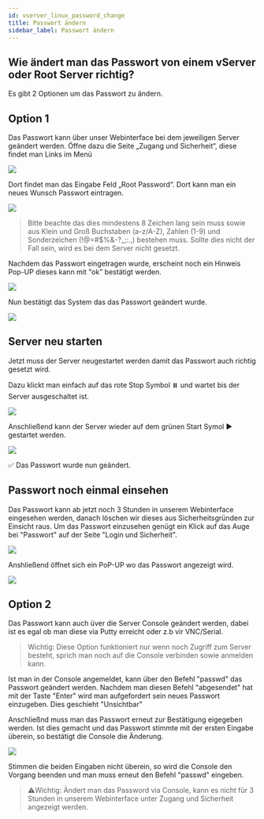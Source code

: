 ```yaml
---
id: vserver_linux_password_change
title: Passwort ändern 
sidebar_label: Passwort ändern
---
```


## Wie ändert man das Passwort von einem vServer oder Root Server richtig? 

Es gibt 2 Optionen um das Passwort zu ändern.

## Option 1

Das Passwort kann über unser Webinterface bei dem jeweiligen Server geändert werden. 
Öffne dazu die Seite „Zugang und Sicherheit“, diese findet man Links im Menü

![](https://screensaver01.zap-hosting.com/index.php/s/8JxbxJS6aXNZipG/preview)

Dort findet man das Eingabe Feld „Root Password“. 
Dort kann man ein neues Wunsch Passwort eintragen.

![](https://screensaver01.zap-hosting.com/index.php/s/d4BGafY3TSJ9yTj/preview)

>Bitte beachte das dies mindestens 8 Zeichen lang sein muss sowie aus Klein und Groß Buchstaben (a-z/A-Z), Zahlen (1-9) und Sonderzeichen (!@=#$%&-?_;:.,) bestehen muss. 
Sollte dies nicht der Fall sein, wird es bei dem Server nicht gesetzt. 

Nachdem das Passwort eingetragen wurde, erscheint noch ein Hinweis Pop-UP dieses kann mit "ok" bestätigt werden. 

![](https://screensaver01.zap-hosting.com/index.php/s/7nCStmPddwExdBS/preview)

Nun bestätigt das System das das Passwort geändert wurde. 

![](https://screensaver01.zap-hosting.com/index.php/s/5SbD3Nrp6PXcFtL/preview)

## Server neu starten
Jetzt muss der Server neugestartet werden damit das Passwort auch richtig gesetzt wird. 

Dazu klickt man einfach auf das rote Stop Symbol ⏸️ und wartet bis der Server ausgeschaltet ist. 

![](https://screensaver01.zap-hosting.com/index.php/s/SqZro6RfSoYpaad/preview)

Anschließend kann der Server wieder auf dem grünen Start Symol ▶️ gestartet werden. 

![](https://screensaver01.zap-hosting.com/index.php/s/79HiKs2QDbGknkK/preview)


✅ Das Passwort wurde nun geändert. 

## Passwort noch einmal einsehen

Das Passwort kann ab jetzt noch 3 Stunden in unserem Webinterface eingesehen werden, danach löschen wir dieses aus Sicherheitsgründen zur Einsicht raus. 
Um das Passwort einzusehen genügt ein Klick auf das Auge bei "Passwort" auf der Seite "Login und Sicherheit". 

![](https://screensaver01.zap-hosting.com/index.php/s/B5FnToJ2DDbpsAQ/preview)

Anshließend öffnet sich ein PoP-UP wo das Passwort angezeigt wird.

![](https://screensaver01.zap-hosting.com/index.php/s/AZ7coof6Q5r2aTt/preview)


## Option 2

Das Passwort kann auch üver die Server Console geändert werden, dabei ist es egal ob man diese via Putty erreicht oder z.b vir VNC/Serial.
> Wichtig: Diese Option funktioniert nur wenn noch Zugriff zum Server besteht, sprich man noch auf die Console verbinden sowie anmelden kann. 

Ist man in der Console angemeldet, kann über den Befehl "passwd" das Passwort geändert werden. 
Nachdem man diesen Befehl "abgesendet" hat mit der Taste "Enter" wird man aufgefordert sein neues Passwort einzugeben. 
Dies geschieht "Unsichtbar"

Anschließnd muss man das Passwort erneut zur Bestätigung eigegeben werden. 
Ist dies gemacht und das Passwort stimmte mit der ersten Eingabe überein, so bestätigt die Console die Änderung. 

![](https://screensaver01.zap-hosting.com/index.php/s/4fTNxQB82TkcSwr/preview)

Stimmen die beiden Eingaben nicht überein, so wird die Console den Vorgang beenden und man muss erneut den Befehl "passwd" eingeben. 

> ⚠️Wichtig: Ändert man das Password via Console, kann es nicht für 3 Stunden in unserem Webinterface unter Zugang und Sicherheit angezeigt werden. 






